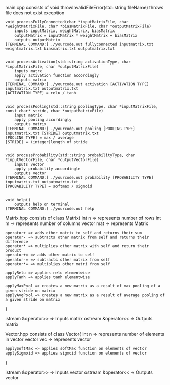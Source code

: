 main.cpp consists of 
    void throwInvalidFileError(std::string fileName)
        throws file does not exist exception


    void processFullyConnected(char *inputMatrixFile, char *weightMatrixFile, char *biasMatrixFile, char *outputMatrixFile)
        inputs inputMatrix, weightMatrix, biasMatrix
        outputMatrix = inputMatrix * weightMatrix + biasMatrix
        outputs outputMatrix
    [TERMINAL COMMAND:] ./yourcode.out fullyconnected inputmatrix.txt weightmatrix.txt biasmatrix.txt outputmatrix.txt


    void processActivation(std::string activationType, char *inputMatrixFile, char *outputMatrixFile)
        inputs matrx
        apply activation function accordingly
        outputs matrix
    [TERMINAL COMMAND:] ./yourcode.out activation [ACTIVATION TYPE] inputmatrix.txt outputmatrix.txt
    [ACTIVATION TYPE] = relu / tanh


    void processPooling(std::string poolingType, char *inputMatrixFile, const char* stride, char *outputMatrixFile)
        input matrix
        apply pooling accordingly
        outputs matrix
    [TERMINAL COMMAND:] ./yourcode.out pooling [POOLING TYPE] inputmatrix.txt [STRIDE] outputmatrix.txt
    [POOLING TYPE] = max / average
    [STRIDE] = (integer)length of stride


    void processProbability(std::string probabilityType, char *inputVectorFile, char *outputVectorFile)
        inputs vector
        apply probability accordingle
        outputs vector
    [TERMINAL COMMAND:] ./yourcode.out probability [PROBABILITY TYPE] inputmatrix.txt outputmatrix.txt
    [PROBABILITY TYPE] = softmax / sigmoid


    void help()
        outputs help on terminal
    [TERMINAL COMMAND:] ./yourcode.out help


Matrix.hpp consists of
class Matrix{
    int n => represents number of rows
    int m => represents number of columns
    vector<vector> mat => represents Matrix

    operator+ => adds other matrix to self and returns their sum
    operator- => subtracts other matrix from self and returns their difference
    operator* => multiplies other matrix with self and return their product
    operator+= => adds other matrix to self
    operator-= => subtracts other matrix from self
    operator*= => multiplies other matri from self

    applyRelu => applies relu elementwise
    applyTanh => applies tanh elementwise

    applyMaxPool => creates a new matrix as a result of max pooling of a given stride on matrix
    applyAvgPool => creates a new matrix as a result of average pooling of a given stride on matrix
}

istream &operator>> => Inputs matrix
ostream &operator<< => Outputs matrix


Vector.hpp consists of
class Vector{
    int n => represents number of elements in vector
    vector vec => represents vector

    applySoftMax => applies softMax function on elements of vector
    applySigmoid => applies sigmoid function on elements of vector
}

istream &operator>> => Inputs vector
ostream &operator<< => Outputs vector
